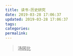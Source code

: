 ```yaml
---
title: 读书·历史研究
date: 2019-03-28 17:06:37
updated: 2019-03-28 17:06:37
tags:
categories:
permalink:
---
```


> 汤因比